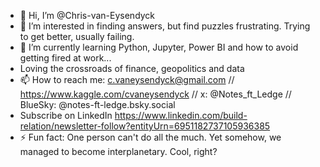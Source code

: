 - 👋 Hi, I’m @Chris-van-Eysendyck
- 👀 I’m interested in finding answers, but find puzzles frustrating. Trying to get better, usually failing. 
- 🌱 I’m currently learning Python, Jupyter, Power BI and how to avoid getting fired at work...
- Loving the crossroads of finance, geopolitics and data
- 📫 How to reach me: c.vaneysendyck@gmail.com // https://www.kaggle.com/cvaneysendyck // x: @Notes_ft_Ledge // BlueSky: @notes-ft-ledge.bsky.social
- Subscribe on LinkedIn https://www.linkedin.com/build-relation/newsletter-follow?entityUrn=6951182737105936385
- ⚡ Fun fact: One person can't do all the much. Yet somehow, we managed to become interplanetary. Cool, right?
<!---
Chris-van-Eysendyck/Chris-van-Eysendyck is a ✨ special ✨ repository because its `README.md` (this file) appears on your GitHub profile.
You can click the Preview link to take a look at your changes.
--->
